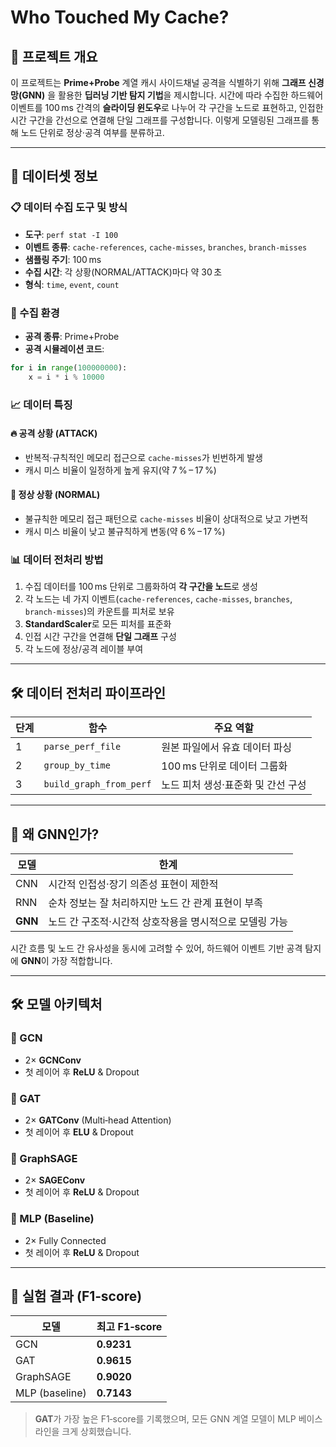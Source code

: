 # Who Touched My Cache?

## 📌 프로젝트 개요

이 프로젝트는 **Prime+Probe** 계열 캐시 사이드채널 공격을 식별하기 위해 **그래프 신경망(GNN)** 을 활용한 **딥러닝 기반 탐지 기법**을 제시합니다. 시간에 따라 수집한 하드웨어 이벤트를 100 ms 간격의 **슬라이딩 윈도우**로 나누어 각 구간을 노드로 표현하고, 인접한 시간 구간을 간선으로 연결해 단일 그래프를 구성합니다. 이렇게 모델링된 그래프를 통해 노드 단위로 정상·공격 여부를 분류하고.

---

## 📂 데이터셋 정보

### 📋 데이터 수집 도구 및 방식

* **도구**: `perf stat -I 100`
* **이벤트 종류**: `cache-references`, `cache-misses`, `branches`, `branch-misses`
* **샘플링 주기**: 100 ms
* **수집 시간**: 각 상황(NORMAL/ATTACK)마다 약 30 초
* **형식**: `time`, `event`, `count`

### 🧪 수집 환경

* **공격 종류**: Prime+Probe
* **공격 시뮬레이션 코드**:

```python
for i in range(100000000):
    x = i * i % 10000
```

### 📈 데이터 특징

#### 🔥 **공격 상황 (ATTACK)**

* 반복적·규칙적인 메모리 접근으로 `cache-misses`가 빈번하게 발생
* 캐시 미스 비율이 일정하게 높게 유지(약 7 % – 17 %)

#### 🌿 **정상 상황 (NORMAL)**

* 불규칙한 메모리 접근 패턴으로 `cache-misses` 비율이 상대적으로 낮고 가변적
* 캐시 미스 비율이 낮고 불규칙하게 변동(약 6 % – 17 %)

### 📊 데이터 전처리 방법

1. 수집 데이터를 100 ms 단위로 그룹화하여 **각 구간을 노드**로 생성
2. 각 노드는 네 가지 이벤트(`cache-references`, `cache-misses`, `branches`, `branch-misses`)의 카운트를 피처로 보유
3. **StandardScaler**로 모든 피처를 표준화
4. 인접 시간 구간을 연결해 **단일 그래프** 구성
5. 각 노드에 정상/공격 레이블 부여

---

## 🛠 데이터 전처리 파이프라인

| 단계 | 함수                      | 주요 역할                |
| -- | ----------------------- | -------------------- |
| 1  | `parse_perf_file`       | 원본 파일에서 유효 데이터 파싱    |
| 2  | `group_by_time`         | 100 ms 단위로 데이터 그룹화   |
| 3  | `build_graph_from_perf` | 노드 피처 생성·표준화 및 간선 구성 |

---

## 🤔 왜 GNN인가?

| 모델      | 한계                              |
| ------- | ------------------------------- |
| CNN     | 시간적 인접성·장기 의존성 표현이 제한적          |
| RNN     | 순차 정보는 잘 처리하지만 노드 간 관계 표현이 부족   |
| **GNN** | 노드 간 구조적·시간적 상호작용을 명시적으로 모델링 가능 |

시간 흐름 및 노드 간 유사성을 동시에 고려할 수 있어, 하드웨어 이벤트 기반 공격 탐지에 **GNN**이 가장 적합합니다.

---

## 🛠 모델 아키텍처

### 🔸 GCN

* 2× **GCNConv**
* 첫 레이어 후 **ReLU** & Dropout

### 🔸 GAT

* 2× **GATConv** (Multi‑head Attention)
* 첫 레이어 후 **ELU** & Dropout

### 🔸 GraphSAGE

* 2× **SAGEConv**
* 첫 레이어 후 **ReLU** & Dropout

### 🔸 MLP (Baseline)

* 2× Fully Connected
* 첫 레이어 후 **ReLU** & Dropout

---

## 🧪 실험 결과 (F1‑score)

| 모델             | 최고 F1‑score |
| -------------- | ----------- |
| GCN            | **0.9231**  |
| GAT            | **0.9615**  |
| GraphSAGE      | **0.9020**  |
| MLP (baseline) | **0.7143**  |

> **GAT**가 가장 높은 F1‑score를 기록했으며, 모든 GNN 계열 모델이 MLP 베이스라인을 크게 상회했습니다.
